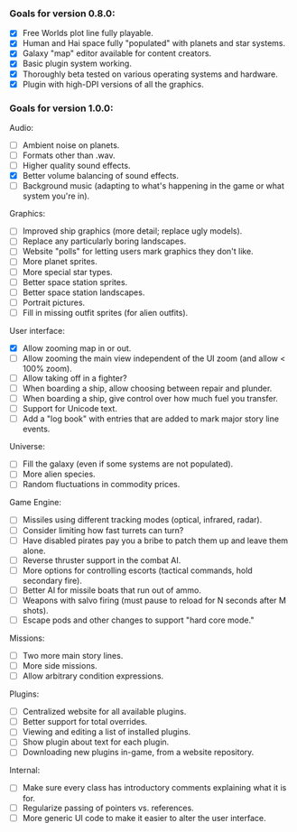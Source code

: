 ### Goals for version 0.8.0:

- [x] Free Worlds plot line fully playable.
- [x] Human and Hai space fully "populated" with planets and star systems.
- [x] Galaxy "map" editor available for content creators.
- [x] Basic plugin system working.
- [x] Thoroughly beta tested on various operating systems and hardware.
- [x] Plugin with high-DPI versions of all the graphics.

### Goals for version 1.0.0:

Audio:

- [ ] Ambient noise on planets.
- [ ] Formats other than .wav.
- [ ] Higher quality sound effects.
- [x] Better volume balancing of sound effects.
- [ ] Background music (adapting to what's happening in the game or what system you're in).

Graphics:

- [ ] Improved ship graphics (more detail; replace ugly models).
- [ ] Replace any particularly boring landscapes.
- [ ] Website "polls" for letting users mark graphics they don't like.
- [ ] More planet sprites.
- [ ] More special star types.
- [ ] Better space station sprites.
- [ ] Better space station landscapes.
- [ ] Portrait pictures.
- [ ] Fill in missing outfit sprites (for alien outfits).

User interface:

- [x] Allow zooming map in or out.
- [ ] Allow zooming the main view independent of the UI zoom (and allow < 100% zoom).
- [ ] Allow taking off in a fighter?
- [ ] When boarding a ship, allow choosing between repair and plunder.
- [ ] When boarding a ship, give control over how much fuel you transfer.
- [ ] Support for Unicode text.
- [ ] Add a "log book" with entries that are added to mark major story line events.

Universe:

- [ ] Fill the galaxy (even if some systems are not populated).
- [ ] More alien species.
- [ ] Random fluctuations in commodity prices.

Game Engine:

- [ ] Missiles using different tracking modes (optical, infrared, radar).
- [ ] Consider limiting how fast turrets can turn?
- [ ] Have disabled pirates pay you a bribe to patch them up and leave them alone.
- [ ] Reverse thruster support in the combat AI.
- [ ] More options for controlling escorts (tactical commands, hold secondary fire).
- [ ] Better AI for missile boats that run out of ammo.
- [ ] Weapons with salvo firing (must pause to reload for N seconds after M shots).
- [ ] Escape pods and other changes to support "hard core mode."

Missions:

- [ ] Two more main story lines.
- [ ] More side missions.
- [ ] Allow arbitrary condition expressions.

Plugins:

- [ ] Centralized website for all available plugins.
- [ ] Better support for total overrides.
- [ ] Viewing and editing a list of installed plugins.
- [ ] Show plugin about text for each plugin.
- [ ] Downloading new plugins in-game, from a website repository.

Internal:

- [ ] Make sure every class has introductory comments explaining what it is for.
- [ ] Regularize passing of pointers vs. references.
- [ ] More generic UI code to make it easier to alter the user interface.